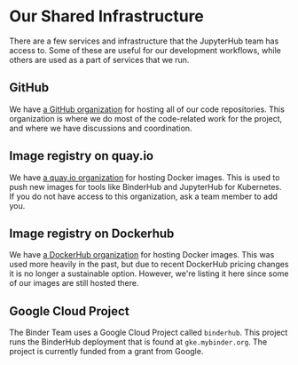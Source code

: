 # Our Shared Infrastructure

There are a few services and infrastructure that the JupyterHub team has access to.
Some of these are useful for our development workflows, while others are used as a part of services that we run.

## GitHub

We have [a GitHub organization](https://github.com/jupyterhub/) for hosting all of our code repositories.
This organization is where we do most of the code-related work for the project, and where we have discussions and coordination.

## Image registry on quay.io

We have [a quay.io organization](https://quay.io/organization/jupyterhub) for hosting Docker images.
This is used to push new images for tools like BinderHub and JupyterHub for Kubernetes.
If you do not have access to this organization, ask a team member to add you.

## Image registry on Dockerhub

We have [a DockerHub organization](https://hub.docker.com/r/jupyterhub/jupyterhub/) for hosting Docker images.
This was used more heavily in the past, but due to recent DockerHub pricing changes it is no longer a sustainable option.
However, we're listing it here since some of our images are still hosted there.

## Google Cloud Project

The Binder Team uses a Google Cloud Project called `binderhub`.
This project runs the BinderHub deployment that is found at `gke.mybinder.org`.
The project is currently funded from a grant from Google.
